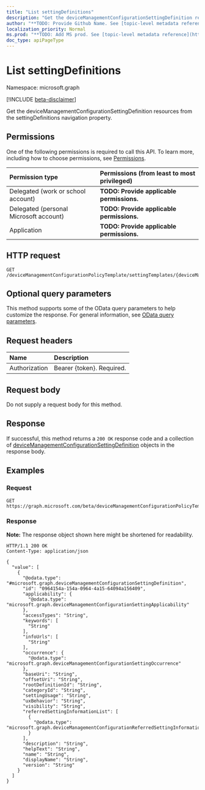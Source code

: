 ```yaml
---
title: "List settingDefinitions"
description: "Get the deviceManagementConfigurationSettingDefinition resources from the settingDefinitions navigation property."
author: "**TODO: Provide Github Name. See [topic-level metadata reference](https://msgo.azurewebsites.net/add/document/guidelines/metadata.html#topic-level-metadata)**"
localization_priority: Normal
ms.prod: "**TODO: Add MS prod. See [topic-level metadata reference](https://msgo.azurewebsites.net/add/document/guidelines/metadata.html#topic-level-metadata)**"
doc_type: apiPageType
---
```


# List settingDefinitions
Namespace: microsoft.graph

[!INCLUDE [beta-disclaimer](../../includes/beta-disclaimer.md)]

Get the deviceManagementConfigurationSettingDefinition resources from the settingDefinitions navigation property.

## Permissions
One of the following permissions is required to call this API. To learn more, including how to choose permissions, see [Permissions](/graph/permissions-reference).

|Permission type|Permissions (from least to most privileged)|
|:---|:---|
|Delegated (work or school account)|**TODO: Provide applicable permissions.**|
|Delegated (personal Microsoft account)|**TODO: Provide applicable permissions.**|
|Application|**TODO: Provide applicable permissions.**|

## HTTP request

<!-- {
  "blockType": "ignored"
}
-->
``` http
GET /deviceManagementConfigurationPolicyTemplate/settingTemplates/{deviceManagementConfigurationSettingTemplateId}/settingDefinitions
```

## Optional query parameters
This method supports some of the OData query parameters to help customize the response. For general information, see [OData query parameters](/graph/query-parameters).

## Request headers
|Name|Description|
|:---|:---|
|Authorization|Bearer {token}. Required.|

## Request body
Do not supply a request body for this method.

## Response

If successful, this method returns a `200 OK` response code and a collection of [deviceManagementConfigurationSettingDefinition](../resources/devicemanagementconfigurationsettingdefinition.md) objects in the response body.

## Examples

### Request
<!-- {
  "blockType": "request",
  "name": "list_devicemanagementconfigurationsettingdefinition"
}
-->
``` http
GET https://graph.microsoft.com/beta/deviceManagementConfigurationPolicyTemplate/settingTemplates/{deviceManagementConfigurationSettingTemplateId}/settingDefinitions
```


### Response
**Note:** The response object shown here might be shortened for readability.
<!-- {
  "blockType": "response",
  "truncated": true,
  "@odata.type": "Collection(microsoft.graph.deviceManagementConfigurationSettingDefinition)"
}
-->
``` http
HTTP/1.1 200 OK
Content-Type: application/json

{
  "value": [
    {
      "@odata.type": "#microsoft.graph.deviceManagementConfigurationSettingDefinition",
      "id": "0964154a-154a-0964-4a15-64094a156409",
      "applicability": {
        "@odata.type": "microsoft.graph.deviceManagementConfigurationSettingApplicability"
      },
      "accessTypes": "String",
      "keywords": [
        "String"
      ],
      "infoUrls": [
        "String"
      ],
      "occurrence": {
        "@odata.type": "microsoft.graph.deviceManagementConfigurationSettingOccurrence"
      },
      "baseUri": "String",
      "offsetUri": "String",
      "rootDefinitionId": "String",
      "categoryId": "String",
      "settingUsage": "String",
      "uxBehavior": "String",
      "visibility": "String",
      "referredSettingInformationList": [
        {
          "@odata.type": "microsoft.graph.deviceManagementConfigurationReferredSettingInformation"
        }
      ],
      "description": "String",
      "helpText": "String",
      "name": "String",
      "displayName": "String",
      "version": "String"
    }
  ]
}
```

